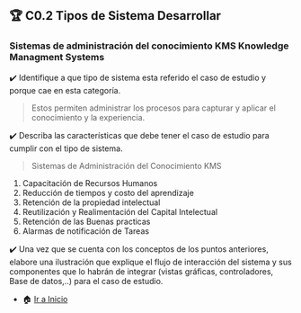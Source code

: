 ## :trophy: C0.2 Tipos de Sistema Desarrollar ##  
### Sistemas de administración del conocimiento KMS Knowledge Managment Systems ###
:heavy_check_mark: Identifique a que tipo de sistema esta referido el caso de estudio y porque cae
en esta categoría.
> Estos permiten administrar los procesos para capturar y aplicar el conocimiento y la experiencia.

:heavy_check_mark: Describa las características que debe tener el caso de estudio para cumplir con
el tipo de sistema.
> Sistemas de Administración del Conocimiento KMS
1. Capacitación de Recursos Humanos
2. Reducción de  tiempos y  costo del aprendizaje
3. Retención de la propiedad intelectual
4. Reutilización y Realimentación  del  Capital  Intelectual
5. Retención de las Buenas practicas
6. Alarmas de notificación  de Tareas

:heavy_check_mark: Una vez que se cuenta con los conceptos de los puntos anteriores, elabore una
ilustración que explique el flujo de interacción del sistema y sus componentes
que lo habrán de integrar (vistas gráficas, controladores, Base de datos,..) para
el caso de estudio.





- :house: [Ir a Inicio](https://github.com/Merari-Cortes/AnalisisAvanzados)

